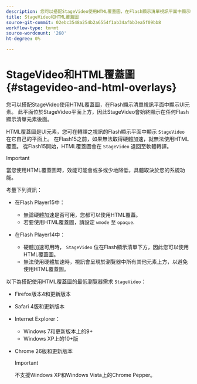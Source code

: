 ```yaml
---
description: 您可以搭配StageVideo使用HTML覆蓋圖，在Flash顯示清單視訊平面中顯示UI元素。 此平面位於StageVideo平面上方，因此StageVideo會始終顯示在任何Flash顯示清單元素後面。
title: StageVideo和HTML覆蓋圖
source-git-commit: 02ebc3548a254b2a6554f1ab34afbb3ea5f09bb8
workflow-type: tm+mt
source-wordcount: '260'
ht-degree: 0%

---
```


# StageVideo和HTML覆蓋圖{#stagevideo-and-html-overlays}

您可以搭配StageVideo使用HTML覆蓋圖，在Flash顯示清單視訊平面中顯示UI元素。 此平面位於StageVideo平面上方，因此StageVideo會始終顯示在任何Flash顯示清單元素後面。

HTML覆蓋圖是UI元素，您可在轉譯之視訊的Flash顯示平面中顯示 `StageVideo` 在它自己的平面上。 在Flash15之前，如果無法取得硬體加速，就無法使用HTML覆蓋。 從Flash15開始，HTML覆蓋圖會在 `StageVideo` 退回至軟體轉譯。

>[!IMPORTANT]
>
>當您使用HTML覆蓋圖時，效能可能會或多或少地降低，具體取決於您的系統功能。

考量下列資訊：

* 在Flash Player15中：

   * 無論硬體加速是否可用，您都可以使用HTML覆蓋。
   * 若要使用HTML覆蓋圖，請設定 `wmode` 至 `opaque`.

* 在Flash Player14中：

   * 硬體加速可用時， `StageVideo` 位在Flash顯示清單下方，因此您可以使用HTML覆蓋圖。
   * 無法使用硬體加速時，視訊會呈現於瀏覽器中所有其他元素上方，以避免使用HTML覆蓋圖。

以下為搭配使用HTML覆蓋圖的最低瀏覽器需求 `StageVideo`：

* Firefox版本4和更新版本
* Safari 4版和更新版本
* Internet Explorer：

   * Windows 7和更新版本上的9+
   * Windows XP上的10+版

* Chrome 26版和更新版本

  >[!IMPORTANT]
  >
  >不支援Windows XP和Windows Vista上的Chrome Pepper。
